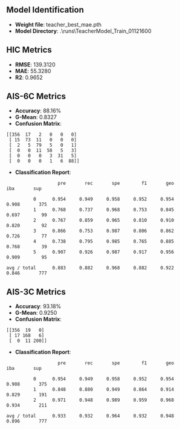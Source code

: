 
## Model Identification
- **Weight file**: teacher_best_mae.pth
- **Model Directory**: .\runs\TeacherModel_Train_01121600

## HIC Metrics
- **RMSE**: 139.3120
- **MAE**: 55.3280
- **R2**: 0.9652

## AIS-6C Metrics
- **Accuracy**: 88.16%
- **G-Mean**: 0.8327
- **Confusion Matrix**:
```
[[356  17   2   0   0   0]
 [ 15  73  11   0   0   0]
 [  2   5  79   5   0   1]
 [  0   0  11  58   5   3]
 [  0   0   0   3  31   5]
 [  0   0   0   1   6  88]]
```
- **Classification Report**:
```
                   pre       rec       spe        f1       geo       iba       sup

          0      0.954     0.949     0.958     0.952     0.954     0.908       375
          1      0.768     0.737     0.968     0.753     0.845     0.697        99
          2      0.767     0.859     0.965     0.810     0.910     0.820        92
          3      0.866     0.753     0.987     0.806     0.862     0.726        77
          4      0.738     0.795     0.985     0.765     0.885     0.768        39
          5      0.907     0.926     0.987     0.917     0.956     0.909        95

avg / total      0.883     0.882     0.968     0.882     0.922     0.846       777

```

## AIS-3C Metrics
- **Accuracy**: 93.18%
- **G-Mean**: 0.9250
- **Confusion Matrix**:
```
[[356  19   0]
 [ 17 168   6]
 [  0  11 200]]
```
- **Classification Report**:
```
                   pre       rec       spe        f1       geo       iba       sup

          0      0.954     0.949     0.958     0.952     0.954     0.908       375
          1      0.848     0.880     0.949     0.864     0.914     0.829       191
          2      0.971     0.948     0.989     0.959     0.968     0.934       211

avg / total      0.933     0.932     0.964     0.932     0.948     0.896       777

```

